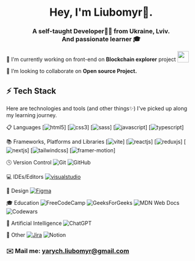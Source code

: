 <h1 align='center'>
  Hey, I'm Liubomyr👋.
</h1>
<h3 align="center">
  A self-taught Developer👩‍💻 from Ukraine, Lviv. <br>
  And passionate learner 🎓
</h3>


🔭 I'm currently working on front-end on **Blockchain explorer** project <img style="vertical-align: bottom" src="https://media.giphy.com/media/WUlplcMpOCEmTGBtBW/giphy.gif" width="30">

👯 I’m looking to collaborate on **Open source Project.**


## ⚡ Tech Stack
Here are technologies and tools (and other things:sparkles:) I've picked up along my learning journey.

📋 Languages
[![html5](https://img.shields.io/badge/HTML5-E34F26?style=for-the-badge&logo=html5&logoColor=white)]
[![css3](https://img.shields.io/badge/CSS3-1572B6?style=for-the-badge&logo=css3&logoColor=white)]
[![sass](https://img.shields.io/badge/Sass-CC6699?style=for-the-badge&logo=sass&logoColor=white)]
[![javascript](https://img.shields.io/badge/JavaScript-323330?style=for-the-badge&logo=javascript&logoColor=F7DF1E)]
[![typescript](https://img.shields.io/badge/TypeScript-007ACC?style=for-the-badge&logo=typescript&logoColor=white)]


📚 Frameworks, Platforms and Libraries
[![vite](https://img.shields.io/badge/Vite-B73BFE?style=for-the-badge&logo=vite&logoColor=FFD62E)]
[![reactjs](https://img.shields.io/badge/React-20232A?style=for-the-badge&logo=react&logoColor=61DAFB)]
[![reduxjs](https://img.shields.io/badge/Redux-593D88?style=for-the-badge&logo=redux&logoColor=white)]
[![nextjs](https://img.shields.io/badge/next%20js-000000?style=for-the-badge&logo=nextdotjs&logoColor=white)]
[![tailwindcss](https://img.shields.io/badge/Tailwind_CSS-38B2AC?style=for-the-badge&logo=tailwind-css&logoColor=white)]
[![framer-motion](https://img.shields.io/badge/Framer-black?style=for-the-badge&logo=framer&logoColor=blue)]


🕓 Version Control
![Git](https://img.shields.io/badge/git-%23F05033.svg?style=for-the-badge&logo=git&logoColor=white)
![GitHub](https://img.shields.io/badge/github-%23121011.svg?style=for-the-badge&logo=github&logoColor=white)


💻 IDEs/Editors
[![visualstudio](https://img.shields.io/badge/VSCode-0078D4?style=for-the-badge&logo=visual%20studio%20code&logoColor=white)](https://code.visualstudio.com/)


🎨 Design
[![Figma](https://img.shields.io/badge/figma-%23F24E1E.svg?style=for-the-badge&logo=figma&logoColor=white)](https://www.figma.com/)


🎓 Education
![FreeCodeCamp](https://img.shields.io/badge/Freecodecamp-%23123.svg?&style=for-the-badge&logo=freecodecamp&logoColor=green)
![GeeksForGeeks](https://img.shields.io/badge/GeeksforGeeks-gray?style=for-the-badge&logo=geeksforgeeks&logoColor=35914c)
![MDN Web Docs](https://img.shields.io/badge/MDN_Web_Docs-black?style=for-the-badge&logo=mdnwebdocs&logoColor=white)
![Codewars](https://img.shields.io/badge/Codewars-B1361E?style=for-the-badge&logo=codewars&logoColor=grey)


🤖 Artificial Intelligence
![ChatGPT](https://img.shields.io/badge/chatGPT-74aa9c?style=for-the-badge&logo=openai&logoColor=white)


🥅 Other
[![Jira](https://img.shields.io/badge/jira-%230A0FFF.svg?style=for-the-badge&logo=jira&logoColor=white)](https://www.atlassian.com/software/jira)
![Notion](https://img.shields.io/badge/Notion-%23000000.svg?style=for-the-badge&logo=notion&logoColor=white)


### ✉️ Mail me: yarych.liubomyr@gmail.com
